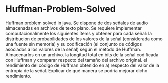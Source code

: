 # Huffman-Problem-Solved
Huffman problem solved in java.
Se dispone de dos señales de audio almacenadas en archivos de texto plano. Se requiere implementar computacionalmente los siguientes ítems y obtener para cada señal: 
la distribución de probabilidades de los valores de la señal (considerada como una fuente sin memoria) y su codificación (el conjunto de códigos asociados a los valores de la señal) según el método de Huffman. Almacenarlos en un archivo.
la longitud total en bits de la señal codificada con Huffman y comparar respecto del tamaño del archivo original.
el rendimiento del código de Huffman obtenido en a) respecto del valor de la entropía de la señal. Explicar de qué manera se podría mejorar dicho rendimiento.
